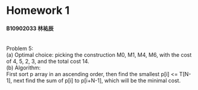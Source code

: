 # Homework 1
#### B10902033 林祐辰
<br>
Problem 5:<br>
(a) Optimal choice: picking the construction M0, M1, M4, M6, with the cost of 4, 5, 2, 3, and the total cost 14.
<br>
(b) Algorithm:<br>
First sort p array in an ascending order, then find the smallest p[i] <= T[N-1], next find the sum of p[i] to p[i+N-1], which will be the minimal cost.